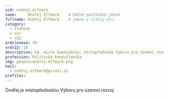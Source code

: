 ```yaml
---
uid: ondrej.elfmark
name:     Ondřej Elfmark  	# běžně používáné jméno
fullname: Ondřej Elfmark  	# jméno s tituly etc.
category:
  - clenove
  - vur
  - v22
ordclenove: 70
ordv22: 14
description: 14. místo kandidátky; místopředseda Výboru pro územní rozvoj, člen místního sdružení
profession: Politická konzultantka
img: people/ondrej-elfmark.png
mail:
  - ondrej.elfmark@pirati.cz
profiles:
---
```


Ondřej je místopředsedou Výboru pro územní rozvoj
